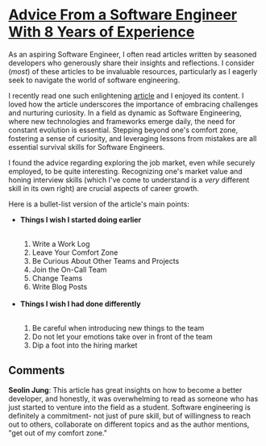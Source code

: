 # <a href = "https://betterprogramming.pub/advices-from-a-software-engineer-with-8-years-of-experience-8df5111d4d55"> Advice From a Software Engineer With 8 Years of Experience </a>

<p>As an aspiring Software Engineer, I often read articles written by seasoned developers who generously share their insights and reflections. I consider (<em>most</em>) of these articles to be invaluable resources, particularly as I eagerly seek to navigate the world of software engineering.</p>

<p> I recently read one such enlightening <a href="https://betterprogramming.pub advices-from-a-software-engineer-with-8-years-of-experience-8df5111d4d55">article</a> and I enjoyed its content. I loved how the article underscores the importance of embracing challenges and nurturing curiosity. In a field as dynamic as Software Engineering, where new technologies and frameworks emerge daily, the need for constant evolution is essential. Stepping beyond one's comfort zone, fostering a sense of curiosity, and leveraging lessons from mistakes are all essential survival skills for Software Engineers.</p>

<p>I found the advice regarding exploring the job market, even while securely employed, to be quite interesting. Recognizing one's market value and honing interview skills (which I've come to understand is a <em>very</em> different skill in its own right) are crucial aspects of career growth.</p> 

<p> Here is a bullet-list version of the article's main points:</p>

<ul>
    <li><strong>Things I wish I started doing earlier</strong></li><br>
        <ol>
            <li> Write a Work Log </li>
            <li> Leave Your Comfort Zone </li>
            <li> Be Curious About Other Teams and Projects </li>
            <li> Join the On-Call Team </li>
            <li> Change Teams </li>
            <li> Write Blog Posts </li>
        </ol><br>
    <li><strong>Things I wish I had done differently</strong></li><br>
    <ol>
        <li> Be careful when introducing new things to the team </li>
        <li> Do not let your emotions take over in front of the team </li>
        <li> Dip a foot into the hiring market </li>
    </ol>
</ul>

## Comments  

**Seolin Jung**: This article has great insights on how to become a better developer, and honestly, it was overwhelming to read as someone who has just started to venture into the field as a student. Software engineering is definitely a commitment- not just of pure skill, but of willingness to reach out to others, collaborate on different topics and as the author mentions, "get out of my comfort zone." 